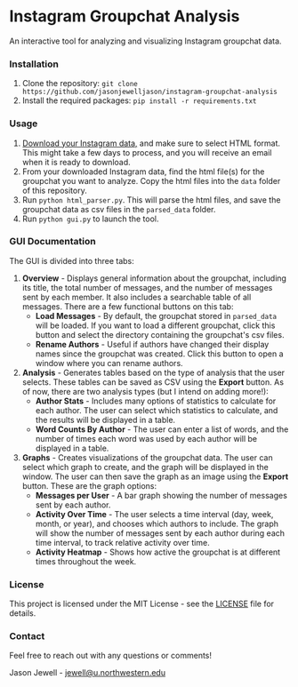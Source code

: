 # Instagram Groupchat Analysis
An interactive tool for analyzing and visualizing Instagram groupchat data. 


### Installation
1. Clone the repository: `git clone https://github.com/jasonjewelljason/instagram-groupchat-analysis`
2. Install the required packages: `pip install -r requirements.txt`

### Usage
1. [Download your Instagram data,](https://help.instagram.com/181231772500920) and make sure to select HTML format. This might take a few days to process, and you will receive an email when it is ready to download.
2. From your downloaded Instagram data, find the html file(s) for the groupchat you want to analyze. Copy the html files into the `data` folder of this repository. 
3. Run `python html_parser.py`. This will parse the html files, and save the groupchat data as csv files in the `parsed_data` folder.
4. Run `python gui.py` to launch the tool.

### GUI Documentation
The GUI is divided into three tabs:
1. **Overview** - Displays general information about the groupchat, including its title, the total number of messages, and the number of messages sent by each member. It also includes a searchable table of all messages. There are a few functional buttons on this tab:
    - **Load Messages** - By default, the groupchat stored in `parsed_data` will be loaded. If you want to load a different groupchat, click this button and select the directory containing the groupchat's csv files.
    - **Rename Authors** - Useful if authors have changed their display names since the groupchat was created. Click this button to open a window where you can rename authors.
2. **Analysis** - Generates tables based on the type of analysis that the user selects. These tables can be saved as CSV using the **Export** button. As of now, there are two analysis types (but I intend on adding more!):
    - **Author Stats** - Includes many options of statistics to calculate for each author. The user can select which statistics to calculate, and the results will be displayed in a table.
    - **Word Counts By Author** - The user can enter a list of words, and the number of times each word was used by each author will be displayed in a table.
3. **Graphs** - Creates visualizations of the groupchat data. The user can select which graph to create, and the graph will be displayed in the window. The user can then save the graph as an image using the **Export** button. These are the graph options:
    - **Messages per User** - A bar graph showing the number of messages sent by each author.
    - **Activity Over Time** - The user selects a time interval (day, week, month, or year), and chooses which authors to include. The graph will show the number of messages sent by each author during each time interval, to track relative activity over time.
    - **Activity Heatmap** - Shows how active the groupchat is at different times throughout the week.

### License
This project is licensed under the MIT License - see the [LICENSE](LICENSE) file for details.

### Contact
Feel free to reach out with any questions or comments!

Jason Jewell - jewell@u.northwestern.edu